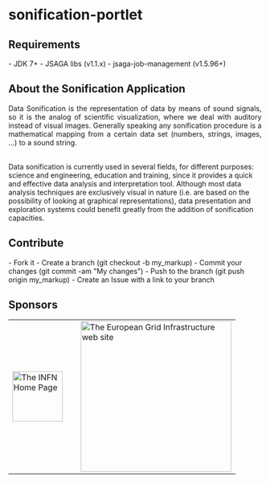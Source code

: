 # sonification-portlet

<h2>Requirements</h2>
- JDK 7+
- JSAGA libs (v1.1.x)
- jsaga-job-management (v1.5.96+)

<h2>About the Sonification Application</h2>
<p align="justify">
 Data Sonification is the representation of data by means of sound signals, so it is the analog of scientific visualization, where we deal with auditory instead of visual images. Generally speaking any sonification procedure is a mathematical mapping from a certain data set (numbers, strings, images, ...) to a sound string.</br></br>

Data sonification is currently used in several fields, for different purposes: science and engineering, education and training, since it provides a quick and effective data analysis and interpretation tool. Although most data analysis techniques are exclusively visual in nature (i.e. are based on the possibility of looking at graphical representations), data presentation and exploration systems could benefit greatly from the addition of sonification capacities.
</p>

<h2>Contribute</h2>
- Fork it
- Create a branch (git checkout -b my_markup)
- Commit your changes (git commit -am "My changes")
- Push to the branch (git push origin my_markup)
- Create an Issue with a link to your branch
 
<h2>Sponsors</h2>
<p align="justify">
<table border=0>
<tr>
<td><a href="http://www.infn.it/"><img width="100" src="http://www.infn.it/logo/weblogo1b.gif" border="0" title="The INFN Home Page"></a></td>
<td>&nbsp;</td>
<td><a href="http://www.egi.eu/"><img width="300" src="http://www.egi.eu/export/system/modules/eu.egi.www/resources/d3/images/egiLOGO.gif" border="0" title="The European Grid Infrastructure web site"></a></td>
</tr>
</table>
</p>
